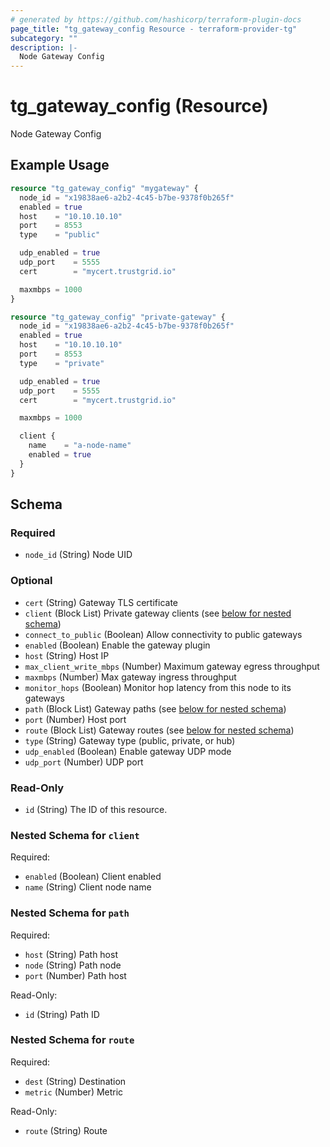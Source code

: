 ```yaml
---
# generated by https://github.com/hashicorp/terraform-plugin-docs
page_title: "tg_gateway_config Resource - terraform-provider-tg"
subcategory: ""
description: |-
  Node Gateway Config
---
```


# tg_gateway_config (Resource)

Node Gateway Config

## Example Usage

```terraform
resource "tg_gateway_config" "mygateway" {
  node_id = "x19838ae6-a2b2-4c45-b7be-9378f0b265f"
  enabled = true
  host    = "10.10.10.10"
  port    = 8553
  type    = "public"

  udp_enabled = true
  udp_port    = 5555
  cert        = "mycert.trustgrid.io"

  maxmbps = 1000
}

resource "tg_gateway_config" "private-gateway" {
  node_id = "x19838ae6-a2b2-4c45-b7be-9378f0b265f"
  enabled = true
  host    = "10.10.10.10"
  port    = 8553
  type    = "private"

  udp_enabled = true
  udp_port    = 5555
  cert        = "mycert.trustgrid.io"

  maxmbps = 1000

  client {
    name    = "a-node-name"
    enabled = true
  }
}
```

<!-- schema generated by tfplugindocs -->
## Schema

### Required

- `node_id` (String) Node UID

### Optional

- `cert` (String) Gateway TLS certificate
- `client` (Block List) Private gateway clients (see [below for nested schema](#nestedblock--client))
- `connect_to_public` (Boolean) Allow connectivity to public gateways
- `enabled` (Boolean) Enable the gateway plugin
- `host` (String) Host IP
- `max_client_write_mbps` (Number) Maximum gateway egress throughput
- `maxmbps` (Number) Max gateway ingress throughput
- `monitor_hops` (Boolean) Monitor hop latency from this node to its gateways
- `path` (Block List) Gateway paths (see [below for nested schema](#nestedblock--path))
- `port` (Number) Host port
- `route` (Block List) Gateway routes (see [below for nested schema](#nestedblock--route))
- `type` (String) Gateway type (public, private, or hub)
- `udp_enabled` (Boolean) Enable gateway UDP mode
- `udp_port` (Number) UDP port

### Read-Only

- `id` (String) The ID of this resource.

<a id="nestedblock--client"></a>
### Nested Schema for `client`

Required:

- `enabled` (Boolean) Client enabled
- `name` (String) Client node name


<a id="nestedblock--path"></a>
### Nested Schema for `path`

Required:

- `host` (String) Path host
- `node` (String) Path node
- `port` (Number) Path host

Read-Only:

- `id` (String) Path ID


<a id="nestedblock--route"></a>
### Nested Schema for `route`

Required:

- `dest` (String) Destination
- `metric` (Number) Metric

Read-Only:

- `route` (String) Route
